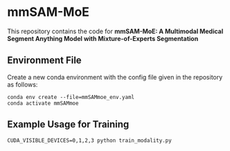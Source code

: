 # mmSAM-MoE
This repository contains the code for **mmSAM-MoE: A Multimodal Medical Segment Anything Model with Mixture-of-Experts Segmentation**

## Environment File
Create a new conda environment with the config file given in the repository as follows:
```
conda env create --file=mmSAMmoe_env.yaml
conda activate mmSAMmoe
```


## Example Usage for Training
```
CUDA_VISIBLE_DEVICES=0,1,2,3 python train_modality.py 
```
